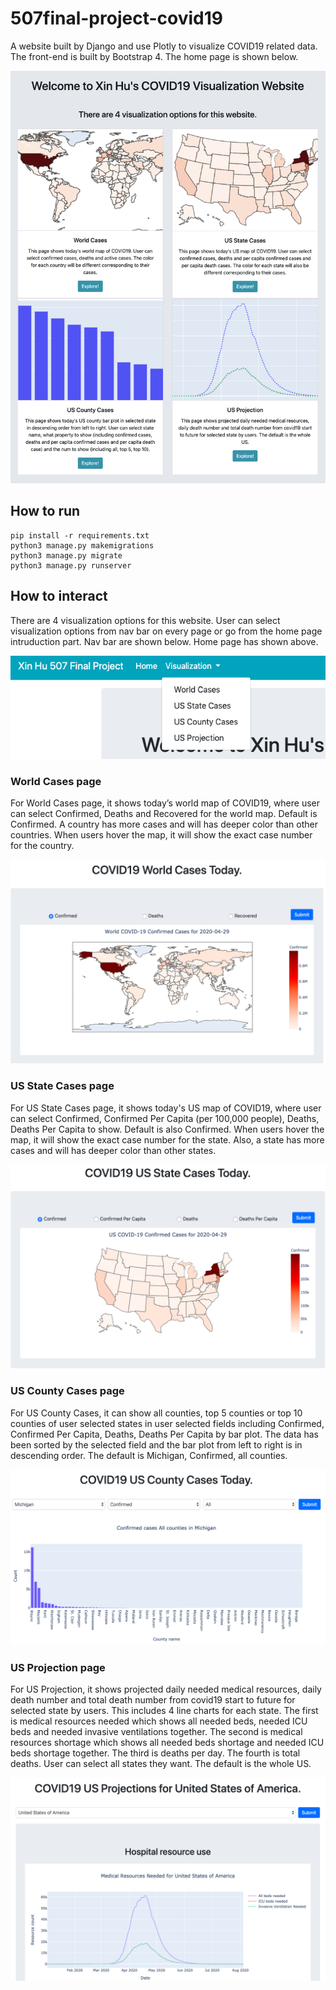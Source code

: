 # 507final-project-covid19
A website built by Django and use Plotly to visualize COVID19 related data. The front-end is built by Bootstrap 4. The home page is shown below.

<img src="image_for_read_me/home_page.png" />

## How to run
```
pip install -r requirements.txt
python3 manage.py makemigrations
python3 manage.py migrate
python3 manage.py runserver 
```
## How to interact 
There are 4 visualization options for this website. User can select visualization options from nav bar on every page or go from the home page intruduction part. Nav bar are shown below. Home page has shown above.

<img src="image_for_read_me/nav_bar.png" />

### World Cases page
For World Cases page, it shows today’s world map of COVID19, where user can select Confirmed, Deaths and Recovered for the world map. Default is Confirmed. A country has more cases and will has deeper color than other countries. When users hover the map, it will show the exact case number for the country. 

<img src="image_for_read_me/word_cases.png" />

### US State Cases page
For US State Cases page, it shows today's US map of COVID19, where user can select Confirmed, Confirmed Per Capita (per 100,000 people), Deaths, Deaths Per Capita to show. Default is also Confirmed. When users hover the map, it will show the exact case number for the state. Also, a state has more cases and will has deeper color than other states. 

<img src="image_for_read_me/us_state_cases.png" />

### US County Cases page
For US County Cases, it can show all counties, top 5 counties or top 10 counties of user selected states in user selected fields including Confirmed, Confirmed Per Capita, Deaths, Deaths Per Capita by bar plot. The data has been sorted by the selected field and the bar plot from left to right is in descending order. The default is Michigan, Confirmed, all counties.

<img src="image_for_read_me/us_county_cases.png" />

### US Projection page
For US Projection, it shows projected daily needed medical resources, daily death number and total death number from covid19 start to future for selected state by users. This includes 4 line charts for each state. The first is medical resources needed which shows all needed beds, needed ICU beds and needed invasive ventilations together. The second is medical resources shortage which shows all needed beds shortage and needed ICU beds shortage together. The third is deaths per day. The fourth is total deaths. User can select all states they want. The default is the whole US. 

<img src="image_for_read_me/us_projection.png" />


